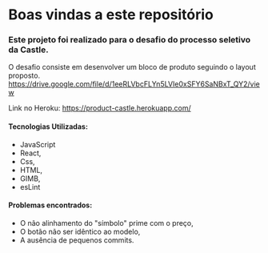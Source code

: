 # Boas vindas a este repositório 

### Este projeto foi realizado para o desafio do processo seletivo da Castle.

O desafio consiste em desenvolver um bloco de produto seguindo o layout proposto.
https://drive.google.com/file/d/1eeRLVbcFLYn5LVIe0xSFY6SaNBxT_QY2/view

Link no Heroku: https://product-castle.herokuapp.com/ 

#### Tecnologias Utilizadas:
- JavaScript
- React,
- Css,
- HTML,
- GIMB,
- esLint

#### Problemas encontrados:
- O não alinhamento do "símbolo" prime com o preço,
- O botão não ser idêntico ao modelo,  
- A ausência de pequenos commits.
